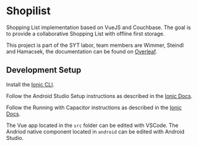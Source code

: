 # Shopilist

Shopping List implementation based on VueJS and Couchbase. The goal is to provide a collaborative Shopping List with offline first storage.

This project is part of the SYT labor, team members are Wimmer, Steindl and Hamacsek, the documentation can be found on [Overleaf](docs).

[docs]: https://www.overleaf.com/read/pjtbhvfmkmyh

## Development Setup

Install the [Ionic CLI](https://ionicframework.com/docs/intro/cli).

Follow the Android Studio Setup instructions as described in the [Ionic Docs](https://ionicframework.com/docs/developing/android#android-studio).

Follow the Running with Capacitor instructions as described in the [Ionic Docs](https://ionicframework.com/docs/developing/android#running-with-capacitor).

The Vue app located in the `src` folder can be edited with VSCode. The Andriod native component located in `android` can be edited with Android Studio.

